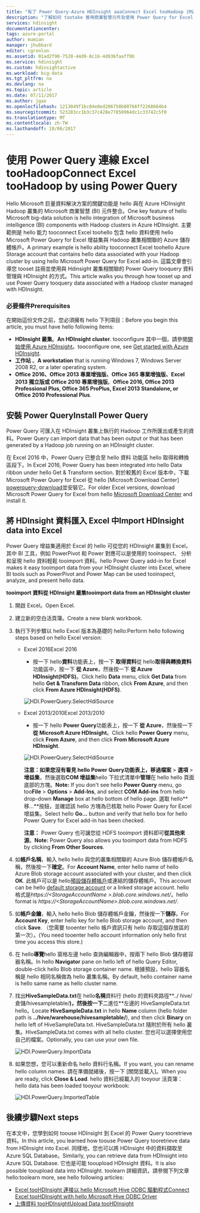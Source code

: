 ```yaml
---
title: "有了 Power Query-Azure HDInsight aaaConnect Excel tooHadoop |Microsoft 文件"
description: "了解如何 tootake 善用商業智慧元件及使用 Power Query for Excel tooaccess 資料儲存在 HDInsight 上的 Hadoop。"
services: hdinsight
documentationcenter: 
tags: azure-portal
author: mumian
manager: jhubbard
editor: cgronlun
ms.assetid: 01ad2f90-7520-44d9-8c16-4d936faaff9b
ms.service: hdinsight
ms.custom: hdinsightactive
ms.workload: big-data
ms.tgt_pltfrm: na
ms.devlang: na
ms.topic: article
ms.date: 07/11/2017
ms.author: jgao
ms.openlocfilehash: 1213849f1bc04e0ed206750b80766ff2268664b4
ms.sourcegitcommit: 523283cc1b3c37c428e77850964dc1c33742c5f0
ms.translationtype: MT
ms.contentlocale: zh-TW
ms.lasthandoff: 10/06/2017
---
```

# <a name="connect-excel-toohadoop-by-using-power-query"></a><span data-ttu-id="67d2c-103">使用 Power Query 連線 Excel tooHadoop</span><span class="sxs-lookup"><span data-stu-id="67d2c-103">Connect Excel tooHadoop by using Power Query</span></span>
<span data-ttu-id="67d2c-104">Hello Microsoft 巨量資料解決方案的關鍵功能是 hello 與在 Azure HDInsight Hadoop 叢集的 Microsoft 商業智慧 (BI) 元件整合。</span><span class="sxs-lookup"><span data-stu-id="67d2c-104">One key feature of hello Microsoft big-data solution is hello integration of Microsoft business intelligence (BI) components with Hadoop clusters in Azure HDInsight.</span></span> <span data-ttu-id="67d2c-105">主要範例是 hello 能力 tooconnect Excel toohello 包含 hello 資料使用 hello Microsoft Power Query for Excel 增益集與 Hadoop 叢集相關聯的 Azure 儲存體帳戶。</span><span class="sxs-lookup"><span data-stu-id="67d2c-105">A primary example is hello ability tooconnect Excel toohello Azure Storage account that contains hello data associated with your Hadoop cluster by using hello Microsoft Power Query for Excel add-in.</span></span> <span data-ttu-id="67d2c-106">這篇文章會引導您 tooset 註冊並使用與 Hdinsight 叢集相關聯的 Power Query tooquery 資料管理與 HDInsight 的方式。</span><span class="sxs-lookup"><span data-stu-id="67d2c-106">This article walks you through how tooset up and use Power Query tooquery data associated with a Hadoop cluster managed with HDInsight.</span></span>

### <a name="prerequisites"></a><span data-ttu-id="67d2c-107">必要條件</span><span class="sxs-lookup"><span data-stu-id="67d2c-107">Prerequisites</span></span>
<span data-ttu-id="67d2c-108">在開始這份文件之前，您必須擁有 hello 下列項目：</span><span class="sxs-lookup"><span data-stu-id="67d2c-108">Before you begin this article, you must have hello following items:</span></span>

* <span data-ttu-id="67d2c-109">**HDInsight 叢集**。</span><span class="sxs-lookup"><span data-stu-id="67d2c-109">**An HDInsight cluster**.</span></span> <span data-ttu-id="67d2c-110">tooconfigure 其中一個，請參閱[開始使用 Azure HDInsight][hdinsight-get-started]。</span><span class="sxs-lookup"><span data-stu-id="67d2c-110">tooconfigure one, see [Get started with Azure HDInsight][hdinsight-get-started].</span></span>
* <span data-ttu-id="67d2c-111">**工作站** 。</span><span class="sxs-lookup"><span data-stu-id="67d2c-111">**A workstation** that is running Windows 7, Windows Server 2008 R2, or a later operating system.</span></span>
* <span data-ttu-id="67d2c-112">**Office 2016、Office 2013 專業增強版、Office 365 專業增強版、Excel 2013 獨立版或 Office 2010 專業增強版**。</span><span class="sxs-lookup"><span data-stu-id="67d2c-112">**Office 2016, Office 2013 Professional Plus, Office 365 ProPlus, Excel 2013 Standalone, or Office 2010 Professional Plus**.</span></span>

## <a name="install-power-query"></a><span data-ttu-id="67d2c-113">安裝 Power Query</span><span class="sxs-lookup"><span data-stu-id="67d2c-113">Install Power Query</span></span>
<span data-ttu-id="67d2c-114">Power Query 可匯入在 HDInsight 叢集上執行的 Hadoop 工作所匯出或產生的資料。</span><span class="sxs-lookup"><span data-stu-id="67d2c-114">Power Query can import data that has been output or that has been generated by a Hadoop job running on an HDInsight cluster.</span></span>

<span data-ttu-id="67d2c-115">在 Excel 2016 中，Power Query 已整合至 hello 資料 功能區 hello 取得和轉換 區段下。</span><span class="sxs-lookup"><span data-stu-id="67d2c-115">In Excel 2016, Power Query has been integrated into hello Data ribbon under hello Get & Transform section.</span></span> <span data-ttu-id="67d2c-116">對於較舊的 Excel 版本中，下載 Microsoft Power Query for Excel 從 hello [Microsoft Download Center] [ powerquery-download]並安裝它。</span><span class="sxs-lookup"><span data-stu-id="67d2c-116">For older Excel versions, download Microsoft Power Query for Excel from hello [Microsoft Download Center][powerquery-download] and install it.</span></span>

## <a name="import-hdinsight-data-into-excel"></a><span data-ttu-id="67d2c-117">將 HDInsight 資料匯入 Excel 中</span><span class="sxs-lookup"><span data-stu-id="67d2c-117">Import HDInsight data into Excel</span></span>
<span data-ttu-id="67d2c-118">Power Query 增益集適用於 Excel 的 hello 可從您的 HDInsight 叢集到 Excel，其中 BI 工具，例如 PowerPivot 和 Power 對應可以是使用的 tooinspect、 分析和呈現 hello 資料輕鬆 tooimport 資料。</span><span class="sxs-lookup"><span data-stu-id="67d2c-118">hello Power Query add-in for Excel makes it easy tooimport data from your HDInsight cluster into Excel, where BI tools such as PowerPivot and Power Map can be used tooinspect, analyze, and present hello data.</span></span>

<span data-ttu-id="67d2c-119">**tooimport 資料從 HDInsight 叢集**</span><span class="sxs-lookup"><span data-stu-id="67d2c-119">**tooimport data from an HDInsight cluster**</span></span>

1. <span data-ttu-id="67d2c-120">開啟 Excel。</span><span class="sxs-lookup"><span data-stu-id="67d2c-120">Open Excel.</span></span>
2. <span data-ttu-id="67d2c-121">建立新的空白活頁簿。</span><span class="sxs-lookup"><span data-stu-id="67d2c-121">Create a new blank workbook.</span></span>
3. <span data-ttu-id="67d2c-122">執行下列步驟以 hello Excel 版本為基礎的 hello:</span><span class="sxs-lookup"><span data-stu-id="67d2c-122">Perform hello following steps based on hello Excel version:</span></span>

    - <span data-ttu-id="67d2c-123">Excel 2016</span><span class="sxs-lookup"><span data-stu-id="67d2c-123">Excel 2016</span></span>

        - <span data-ttu-id="67d2c-124">按一下 hello**資料**功能表上，按一下 **取得資料**從 hello**取得與轉換資料**功能區中，按一下 **從 Azure**，然後按一下 **從 Azure HDInsight(HDFS)**。</span><span class="sxs-lookup"><span data-stu-id="67d2c-124">Click hello **Data** menu, click **Get Data** from hello **Get & Transform Data** ribbon, click **From Azure**, and then click **From Azure HDInsight(HDFS)**.</span></span>

        ![HDI.PowerQuery.SelectHdiSource](./media/hdinsight-connect-excel-power-query/hdi.powerquery.selecthdisource.excel2016.png)

    - <span data-ttu-id="67d2c-126">Excel 2013/2010</span><span class="sxs-lookup"><span data-stu-id="67d2c-126">Excel 2013/2010</span></span>

        - <span data-ttu-id="67d2c-127">按一下 hello **Power Query**功能表上，按一下 **從 Azure**，然後按一下**從 Microsoft Azure HDInsight**。</span><span class="sxs-lookup"><span data-stu-id="67d2c-127">Click hello **Power Query** menu, click **From Azure**, and then click **From Microsoft Azure HDInsight**.</span></span>
   
        ![HDI.PowerQuery.SelectHdiSource][image-hdi-powerquery-hdi-source]
       
        <span data-ttu-id="67d2c-129">**注意：**如果您沒有看見 hello **Power Query**功能表上，移過**檔案** > **選項** > **增益集**，然後選取**COM 增益集**hello 下拉式清單中**管理**在 hello hello 頁面底部的方塊。</span><span class="sxs-lookup"><span data-stu-id="67d2c-129">**Note:** If you don't see hello **Power Query** menu, go too**File** > **Options** > **Add-Ins**, and select **COM Add-ins** from hello drop-down **Manage** box at hello bottom of hello page.</span></span> <span data-ttu-id="67d2c-130">選取 hello**移...**按鈕，並確認該 hello 方塊為已核取 hello Power Query for Excel 增益集。</span><span class="sxs-lookup"><span data-stu-id="67d2c-130">Select hello **Go...** button and verify that hello box for hello Power Query for Excel add-in has been checked.</span></span>
       
        <span data-ttu-id="67d2c-131">**注意：** Power Query 也可讓您從 HDFS tooimport 資料即可**從其他來源**。</span><span class="sxs-lookup"><span data-stu-id="67d2c-131">**Note:** Power Query also allows you tooimport data from HDFS by clicking **From Other Sources**.</span></span>
4. <span data-ttu-id="67d2c-132">如**帳戶名稱**，輸入 hello hello 與您的叢集相關聯的 Azure Blob 儲存體帳戶名稱，然後按一下**確定**。</span><span class="sxs-lookup"><span data-stu-id="67d2c-132">For **Account Name**, enter hello name of hello Azure Blob storage account associated with your cluster, and then click **OK**.</span></span> <span data-ttu-id="67d2c-133">此帳戶可以是 hello[預設儲存體帳戶](hdinsight-administer-use-management-portal.md#find-the-default-storage-account)或連結的儲存體帳戶。</span><span class="sxs-lookup"><span data-stu-id="67d2c-133">This account can be hello [default storage account](hdinsight-administer-use-management-portal.md#find-the-default-storage-account) or a linked storage account.</span></span>  <span data-ttu-id="67d2c-134">hello 格式是*https://&lt;StorageAccountName >.blob.core.windows.net/*。</span><span class="sxs-lookup"><span data-stu-id="67d2c-134">hello format is *https://&lt;StorageAccountName>.blob.core.windows.net/*.</span></span>
5. <span data-ttu-id="67d2c-135">如**帳戶金鑰**，輸入 hello hello Blob 儲存體帳戶金鑰，然後按一下**儲存**。</span><span class="sxs-lookup"><span data-stu-id="67d2c-135">For **Account Key**, enter hello key for hello Blob storage account, and then click **Save**.</span></span> <span data-ttu-id="67d2c-136">（您需要 tooenter hello 帳戶資訊只有 hello 存取這個存放區的第一次）。</span><span class="sxs-lookup"><span data-stu-id="67d2c-136">(You need tooenter hello account information only hello first time you access this store.)</span></span>
6. <span data-ttu-id="67d2c-137">在 hello**導覽**hello 窗格左邊 hello 查詢編輯器中，按兩下 hello Blob 儲存體容器名稱。</span><span class="sxs-lookup"><span data-stu-id="67d2c-137">In hello **Navigator** pane on hello left of hello Query Editor, double-click hello Blob storage container name.</span></span> <span data-ttu-id="67d2c-138">根據預設，hello 容器名稱是 hello 相同名稱做為 hello 叢集名稱。</span><span class="sxs-lookup"><span data-stu-id="67d2c-138">By default, hello container name is hello same name as hello cluster name.</span></span>
7. <span data-ttu-id="67d2c-139">找出**HiveSampleData.txt**在 hello**名稱**資料行 (hello 的資料夾路徑**../ hive/倉儲/hivesampletable/**)，然後按一下**二進位**左邊的 HiveSampleData.txt hello。</span><span class="sxs-lookup"><span data-stu-id="67d2c-139">Locate **HiveSampleData.txt** in hello **Name** column (hello folder path is **../hive/warehouse/hivesampletable/**), and then click **Binary** on hello left of HiveSampleData.txt.</span></span> <span data-ttu-id="67d2c-140">HiveSampleData.txt 隨附於所有 hello 叢集。</span><span class="sxs-lookup"><span data-stu-id="67d2c-140">HiveSampleData.txt comes with all hello cluster.</span></span> <span data-ttu-id="67d2c-141">您也可以選擇使用您自己的檔案。</span><span class="sxs-lookup"><span data-stu-id="67d2c-141">Optionally, you can use your own file.</span></span>
   
    ![HDI.PowerQuery.ImportData][image-hdi-powerquery-importdata]
8. <span data-ttu-id="67d2c-143">如果您想，您可以重新命名 hello 資料行名稱。</span><span class="sxs-lookup"><span data-stu-id="67d2c-143">If you want, you can rename hello column names.</span></span> <span data-ttu-id="67d2c-144">請在準備就緒後，按一下 [關閉並載入]。</span><span class="sxs-lookup"><span data-stu-id="67d2c-144">When you are ready, click **Close & Load**.</span></span>  <span data-ttu-id="67d2c-145">hello 資料已經載入的 tooyour 活頁簿：</span><span class="sxs-lookup"><span data-stu-id="67d2c-145">hello data has been loaded tooyour workbook:</span></span>
   
    ![HDI.PowerQuery.ImportedTable][image-hdi-powerquery-imported-table]

## <a name="next-steps"></a><span data-ttu-id="67d2c-147">後續步驟</span><span class="sxs-lookup"><span data-stu-id="67d2c-147">Next steps</span></span>
<span data-ttu-id="67d2c-148">在本文中，您學到如何 toouse HDInsight 到 Excel 的 Power Query tooretrieve 資料。</span><span class="sxs-lookup"><span data-stu-id="67d2c-148">In this article, you learned how toouse Power Query tooretrieve data from HDInsight into Excel.</span></span> <span data-ttu-id="67d2c-149">同樣地，您也可以將 HDInsight 中的資料擷取至 Azure SQL Database。</span><span class="sxs-lookup"><span data-stu-id="67d2c-149">Similarly, you can retrieve data from HDInsight into Azure SQL Database.</span></span> <span data-ttu-id="67d2c-150">它也是可能 tooupload HDInsight 資料。</span><span class="sxs-lookup"><span data-stu-id="67d2c-150">It is also possible tooupload data into HDInsight.</span></span> <span data-ttu-id="67d2c-151">toolearn 詳細資訊，請參閱下列文章 hello:</span><span class="sxs-lookup"><span data-stu-id="67d2c-151">toolearn more, see hello following articles:</span></span>

* <span data-ttu-id="67d2c-152">[Excel tooHDInsight 連接以 hello Microsoft Hive ODBC 驅動程式][hdinsight-ODBC]</span><span class="sxs-lookup"><span data-stu-id="67d2c-152">[Connect Excel tooHDInsight with hello Microsoft Hive ODBC Driver][hdinsight-ODBC]</span></span>
* <span data-ttu-id="67d2c-153">[上傳資料 tooHDInsight][hdinsight-upload-data]</span><span class="sxs-lookup"><span data-stu-id="67d2c-153">[Upload Data tooHDInsight][hdinsight-upload-data]</span></span>

[hdinsight-ODBC]: hdinsight-connect-excel-hive-odbc-driver.md
[hdinsight-get-started]: hdinsight-hadoop-linux-tutorial-get-started.md
[hdinsight-upload-data]: hdinsight-upload-data.md

[image-hdi-powerquery-hdi-source]: ./media/hdinsight-connect-excel-power-query/hdi.powerquery.selecthdisource.png
[image-hdi-powerquery-importdata]: ./media/hdinsight-connect-excel-power-query/hdi.powerquery.importdata.png
[image-hdi-powerquery-imported-table]: ./media/hdinsight-connect-excel-power-query/hdi.powerquery.importedtable.PNG

[powerquery-download]: http://go.microsoft.com/fwlink/?LinkID=286689
